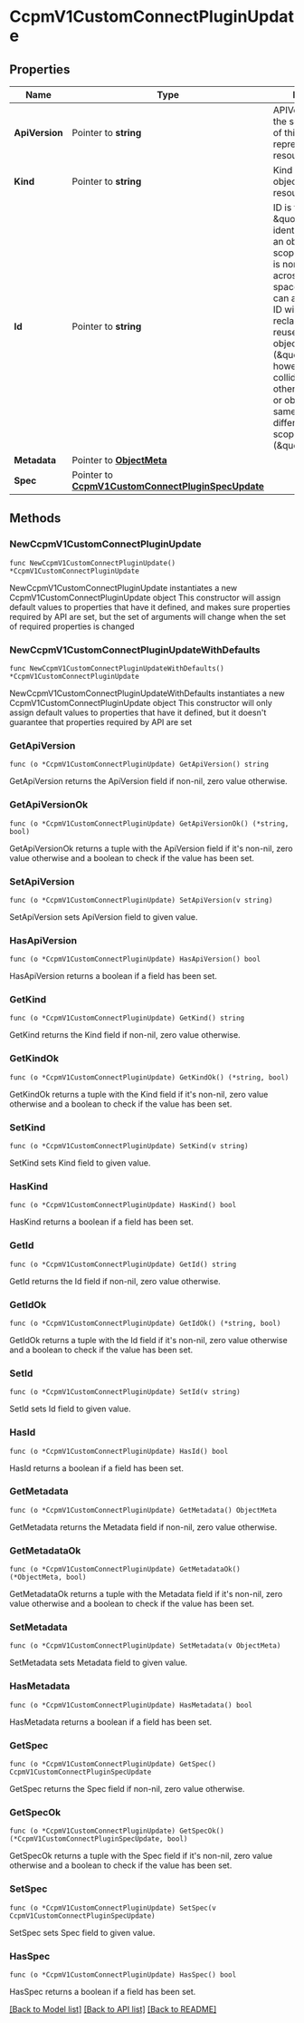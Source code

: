 # CcpmV1CustomConnectPluginUpdate

## Properties

Name | Type | Description | Notes
------------ | ------------- | ------------- | -------------
**ApiVersion** | Pointer to **string** | APIVersion defines the schema version of this representation of a resource. | [optional] [readonly] 
**Kind** | Pointer to **string** | Kind defines the object this REST resource represents. | [optional] [readonly] 
**Id** | Pointer to **string** | ID is the \&quot;natural identifier\&quot; for an object within its scope/namespace; it is normally unique across time but not space. That is, you can assume that the ID will not be reclaimed and reused after an object is deleted (\&quot;time\&quot;); however, it may collide with IDs for other object &#x60;kinds&#x60; or objects of the same &#x60;kind&#x60; within a different scope/namespace (\&quot;space\&quot;). | [optional] [readonly] 
**Metadata** | Pointer to [**ObjectMeta**](ObjectMeta.md) |  | [optional] 
**Spec** | Pointer to [**CcpmV1CustomConnectPluginSpecUpdate**](CcpmV1CustomConnectPluginSpecUpdate.md) |  | [optional] 

## Methods

### NewCcpmV1CustomConnectPluginUpdate

`func NewCcpmV1CustomConnectPluginUpdate() *CcpmV1CustomConnectPluginUpdate`

NewCcpmV1CustomConnectPluginUpdate instantiates a new CcpmV1CustomConnectPluginUpdate object
This constructor will assign default values to properties that have it defined,
and makes sure properties required by API are set, but the set of arguments
will change when the set of required properties is changed

### NewCcpmV1CustomConnectPluginUpdateWithDefaults

`func NewCcpmV1CustomConnectPluginUpdateWithDefaults() *CcpmV1CustomConnectPluginUpdate`

NewCcpmV1CustomConnectPluginUpdateWithDefaults instantiates a new CcpmV1CustomConnectPluginUpdate object
This constructor will only assign default values to properties that have it defined,
but it doesn't guarantee that properties required by API are set

### GetApiVersion

`func (o *CcpmV1CustomConnectPluginUpdate) GetApiVersion() string`

GetApiVersion returns the ApiVersion field if non-nil, zero value otherwise.

### GetApiVersionOk

`func (o *CcpmV1CustomConnectPluginUpdate) GetApiVersionOk() (*string, bool)`

GetApiVersionOk returns a tuple with the ApiVersion field if it's non-nil, zero value otherwise
and a boolean to check if the value has been set.

### SetApiVersion

`func (o *CcpmV1CustomConnectPluginUpdate) SetApiVersion(v string)`

SetApiVersion sets ApiVersion field to given value.

### HasApiVersion

`func (o *CcpmV1CustomConnectPluginUpdate) HasApiVersion() bool`

HasApiVersion returns a boolean if a field has been set.

### GetKind

`func (o *CcpmV1CustomConnectPluginUpdate) GetKind() string`

GetKind returns the Kind field if non-nil, zero value otherwise.

### GetKindOk

`func (o *CcpmV1CustomConnectPluginUpdate) GetKindOk() (*string, bool)`

GetKindOk returns a tuple with the Kind field if it's non-nil, zero value otherwise
and a boolean to check if the value has been set.

### SetKind

`func (o *CcpmV1CustomConnectPluginUpdate) SetKind(v string)`

SetKind sets Kind field to given value.

### HasKind

`func (o *CcpmV1CustomConnectPluginUpdate) HasKind() bool`

HasKind returns a boolean if a field has been set.

### GetId

`func (o *CcpmV1CustomConnectPluginUpdate) GetId() string`

GetId returns the Id field if non-nil, zero value otherwise.

### GetIdOk

`func (o *CcpmV1CustomConnectPluginUpdate) GetIdOk() (*string, bool)`

GetIdOk returns a tuple with the Id field if it's non-nil, zero value otherwise
and a boolean to check if the value has been set.

### SetId

`func (o *CcpmV1CustomConnectPluginUpdate) SetId(v string)`

SetId sets Id field to given value.

### HasId

`func (o *CcpmV1CustomConnectPluginUpdate) HasId() bool`

HasId returns a boolean if a field has been set.

### GetMetadata

`func (o *CcpmV1CustomConnectPluginUpdate) GetMetadata() ObjectMeta`

GetMetadata returns the Metadata field if non-nil, zero value otherwise.

### GetMetadataOk

`func (o *CcpmV1CustomConnectPluginUpdate) GetMetadataOk() (*ObjectMeta, bool)`

GetMetadataOk returns a tuple with the Metadata field if it's non-nil, zero value otherwise
and a boolean to check if the value has been set.

### SetMetadata

`func (o *CcpmV1CustomConnectPluginUpdate) SetMetadata(v ObjectMeta)`

SetMetadata sets Metadata field to given value.

### HasMetadata

`func (o *CcpmV1CustomConnectPluginUpdate) HasMetadata() bool`

HasMetadata returns a boolean if a field has been set.

### GetSpec

`func (o *CcpmV1CustomConnectPluginUpdate) GetSpec() CcpmV1CustomConnectPluginSpecUpdate`

GetSpec returns the Spec field if non-nil, zero value otherwise.

### GetSpecOk

`func (o *CcpmV1CustomConnectPluginUpdate) GetSpecOk() (*CcpmV1CustomConnectPluginSpecUpdate, bool)`

GetSpecOk returns a tuple with the Spec field if it's non-nil, zero value otherwise
and a boolean to check if the value has been set.

### SetSpec

`func (o *CcpmV1CustomConnectPluginUpdate) SetSpec(v CcpmV1CustomConnectPluginSpecUpdate)`

SetSpec sets Spec field to given value.

### HasSpec

`func (o *CcpmV1CustomConnectPluginUpdate) HasSpec() bool`

HasSpec returns a boolean if a field has been set.


[[Back to Model list]](../README.md#documentation-for-models) [[Back to API list]](../README.md#documentation-for-api-endpoints) [[Back to README]](../README.md)


